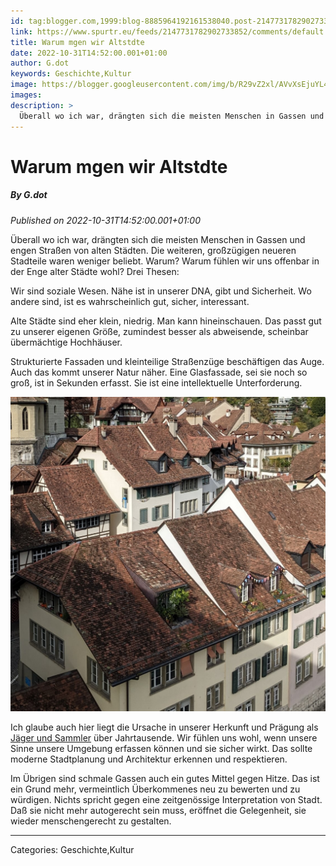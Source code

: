 ```yaml
---
id: tag:blogger.com,1999:blog-8885964192161538040.post-2147731782902733852
link: https://www.spurtr.eu/feeds/2147731782902733852/comments/default
title: Warum mgen wir Altstdte
date: 2022-10-31T14:52:00.001+01:00
author: G.dot
keywords: Geschichte,Kultur
image: https://blogger.googleusercontent.com/img/b/R29vZ2xl/AVvXsEjuYL4ZNFZVrmISumvwa221RLe5_E6bjT7ekHdxbqdvOJ9SmadWzY9vnJz8PjhWSe-rqEQKW0HkqPlwBbKvj00dZUNHc35jcmajGAoq6uYIvLe01QS78o5ic0q4LDpHP38kfmzjz53Xin0/s72-c/1667127934752609-0.png
images: 
description: >
  Überall wo ich war, drängten sich die meisten Menschen in Gassen und engen Straßen von alten Städten. Die weiteren, großzügigen neueren Stadteile waren weniger beliebt. Warum? Warum fühlen wir uns offenbar in der Enge alter Städte wohl? Drei Thesen:Wir sind soziale Wesen. Nähe ist in unserer DNA, gibt und Sicherheit.
---
```

# Warum mgen wir Altstdte
##### By G.dot
_Published on 2022-10-31T14:52:00.001+01:00_

Überall wo ich war, drängten sich die meisten Menschen in Gassen und engen Straßen von alten Städten. Die weiteren, großzügigen neueren Stadteile waren weniger beliebt. Warum? Warum fühlen wir uns offenbar in der Enge alter Städte wohl? Drei Thesen:

  

Wir sind soziale Wesen. Nähe ist in unserer DNA, gibt und Sicherheit. Wo andere sind, ist es wahrscheinlich gut, sicher, interessant.

  

Alte Städte sind eher klein, niedrig. Man kann hineinschauen. Das passt gut zu unserer eigenen Größe, zumindest besser als abweisende, scheinbar übermächtige Hochhäuser.

  

Strukturierte Fassaden und kleinteilige Straßenzüge beschäftigen das Auge. Auch das kommt unserer Natur näher. Eine Glasfassade, sei sie noch so groß, ist in Sekunden erfasst. Sie ist eine intellektuelle Unterforderung.

  

[![](pics/1667127934752609-0.png)](pics/1667127934752609-0.png)

  

Ich glaube auch hier liegt die Ursache in unserer Herkunft und Prägung als [Jäger und Sammler](http://www.spurtr.eu/2022/10/von-jagern-und-sammlern.html) über Jahrtausende. Wir fühlen uns wohl, wenn unsere Sinne unsere Umgebung erfassen können und sie sicher wirkt. Das sollte moderne Stadtplanung und Architektur erkennen und respektieren.

Im Übrigen sind schmale Gassen auch ein gutes Mittel gegen Hitze. Das ist ein Grund mehr, vermeintlich Überkommenes neu zu bewerten und zu würdigen. Nichts spricht gegen eine zeitgenössige Interpretation von Stadt. Daß sie nicht mehr autogerecht sein muss, eröffnet die Gelegenheit, sie wieder menschengerecht zu gestalten.

---
Categories: Geschichte,Kultur